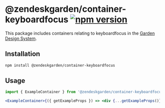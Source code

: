 # @zendeskgarden/container-keyboardfocus [![npm version](https://img.shields.io/npm/v/@zendeskgarden/container-keyboardfocus.svg?style=flat-square)](https://www.npmjs.com/package/@zendeskgarden/container-keyboardfocus)

This package includes containers relating to keyboardfocus in the
[Garden Design System](https://zendeskgarden.github.io/).

## Installation

```sh
npm install @zendeskgarden/container-keyboardfocus
```

## Usage

```jsx static
import { ExampleContainer } from '@zendeskgarden/container-keyboardfocus';

<ExampleContainer>{({ getExampleProps }) => <div {...getExampleProps()} />}</ExampleContainer>;
```

<!--
  TODO:

  * [ ] Add keyboardfocus to root README table.
  * [ ] Add keyboardfocus stories.js.
  * [ ] Delete this comment block.
-->
